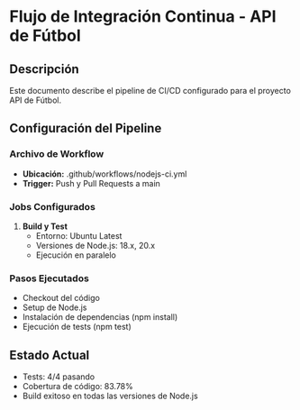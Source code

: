 # Flujo de Integración Continua - API de Fútbol

## Descripción
Este documento describe el pipeline de CI/CD configurado para el proyecto API de Fútbol.

## Configuración del Pipeline

### Archivo de Workflow
- **Ubicación:** .github/workflows/nodejs-ci.yml
- **Trigger:** Push y Pull Requests a main

### Jobs Configurados
1. **Build y Test**
   - Entorno: Ubuntu Latest
   - Versiones de Node.js: 18.x, 20.x
   - Ejecución en paralelo

### Pasos Ejecutados
- Checkout del código
- Setup de Node.js
- Instalación de dependencias (npm install)
- Ejecución de tests (npm test)

## Estado Actual
- Tests: 4/4 pasando
- Cobertura de código: 83.78%
- Build exitoso en todas las versiones de Node.js
